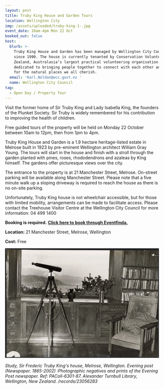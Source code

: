 ```yaml
---
layout: post
title: Truby King House and Garden Tours
location: Wellington City
img: /assets/uploaded/truby-king-1-.jpg
event_date: 10am-4pm Mon 22 Oct
booked_out: false
host:
  blurb: >-
    Truby King House and Garden has been managed by Wellington City Council
    since 1990. The house is currently tenanted by Conservation Volunteers New
    Zealand, Australasia’s largest practical volunteering organisation. CVNZ is
    dedicated to bringing people together to connect with each other and to care
    for the natural places we all cherish.
  email: 'Karl.Noldan@wcc.govt.nz '
  name: Wellington City Council
tag:
  - Open Day / Property Tour
---
```

Visit the former home of Sir Truby King and Lady Isabella King, the founders of the Plunket Society. Sir Truby is widely remembered for his contribution to improving the health of children. 

Free guided tours of the property will be held on Monday 22 October between 10am to 12pm, then from 1pm to 4pm. 

Truby King House and Garden is a 1.9 hectare heritage-listed estate in Melrose built in 1923 by pre-eminent Wellington architect William Gray Young. The tours will start in the house and finish with a stroll through the garden planted with pines, roses, rhododendrons and azaleas by King himself. The gardens offer picturesque views over the city. 

The entrance to the property is at 21 Manchester Street, Melrose. On-street parking will be available along Manchester Street. Please note that a five minute walk up a sloping driveway is required to reach the house as there is no on-site parking.

Unfortunately, Truby King house is not wheelchair accessible, but for those with limited mobility, arrangements can be made to facilitate access. Please contact the Treehouse Visitor Centre at the Wellington City Council for more information: 04 499 1400

**Booking is required.** [**Click here to book through Eventfinda.**](https://www.eventfinda.co.nz/2018/truby-king-house-and-garden-tours/wellington-region)

**Location:** 21 Manchester Street, Melrose, Wellington

**Cost:** Free

![null](/assets/uploaded/truby-king.jpg)

_Study, Sir Frederic Truby King's house, Melrose, Wellington. Evening post (Newspaper. 1865-2002) :Photographic negatives and prints of the Evening Post newspaper. Ref: PAColl-6301-87. Alexander Turnbull Library, Wellington, New Zealand. /records/23056283_
